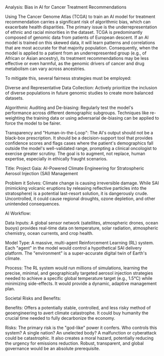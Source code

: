 Analysis: Bias in AI for Cancer Treatment Recommendations

Using The Cancer Genome Atlas (TCGA) to train an AI model for treatment recommendation carries a significant risk of algorithmic bias, which can exacerbate health disparities. The primary issue is the underrepresentation of ethnic and racial minorities in the dataset. TCGA is predominantly composed of genomic data from patients of European descent. If an AI model is trained on this skewed data, it will learn patterns and correlations that are most accurate for that majority population. Consequently, when the model is applied to a patient from an underrepresented group (e.g., of African or Asian ancestry), its treatment recommendations may be less effective or even harmful, as the genomic drivers of cancer and drug metabolism can vary across ancestries.

To mitigate this, several fairness strategies must be employed:

Diverse and Representative Data Collection: Actively prioritize the inclusion of diverse populations in future genomic studies to create more balanced datasets.

Algorithmic Auditing and De-biasing: Regularly test the model's performance across different demographic subgroups. Techniques like re-weighting the training data or using adversarial de-biasing can be applied to force the model to be fairer.

Transparency and "Human-in-the-Loop": The AI's output should not be a black-box prescription. It should be a decision-support tool that provides confidence scores and flags cases where the patient's demographics fall outside the model's well-validated range, prompting a clinical oncologist to exercise greater scrutiny. The goal is to augment, not replace, human expertise, especially in ethically fraught scenarios.

Title: Project Gaia: AI-Powered Climate Engineering for Stratospheric Aerosol Injection (SAI) Management

Problem it Solves: Climate change is causing irreversible damage. While SAI (mimicking volcanic eruptions by releasing reflective particles into the stratosphere) is a potential last-resort solution, it is dangerously crude. Uncontrolled, it could cause regional droughts, ozone depletion, and other unintended consequences.

AI Workflow:

Data Inputs: A global sensor network (satellites, atmospheric drones, ocean buoys) provides real-time data on temperature, solar radiation, atmospheric chemistry, ocean currents, and crop health.

Model Type: A massive, multi-agent Reinforcement Learning (RL) system. Each "agent" in the model would control a hypothetical SAI delivery platform. The "environment" is a super-accurate digital twin of Earth's climate.

Process: The RL system would run millions of simulations, learning the precise, minimal, and geographically targeted aerosol injection strategies needed to achieve a specific global temperature target (e.g., 1.5°C) while minimizing side-effects. It would provide a dynamic, adaptive management plan.

Societal Risks and Benefits:

Benefits: Offers a potentially stable, controlled, and less risky method of geoengineering to avert climate catastrophe. It could buy humanity the crucial time needed to fully decarbonize the economy.

Risks: The primary risk is the "god-like" power it confers. Who controls this system? A single nation? An unelected body? A malfunction or cyberattack could be catastrophic. It also creates a moral hazard, potentially reducing the urgency for emissions reduction. Robust, transparent, and global governance would be an absolute prerequisite.
